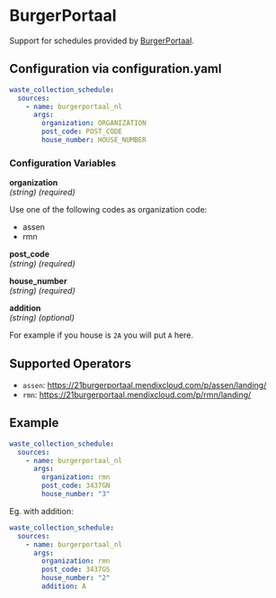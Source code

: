 # BurgerPortaal

Support for schedules provided by [BurgerPortaal](https://21burgerportaal.mendixcloud.com/).

## Configuration via configuration.yaml

```yaml
waste_collection_schedule:
  sources:
    - name: burgerportaal_nl
      args:
        organization: ORGANIZATION
        post_code: POST_CODE
        house_number: HOUSE_NUMBER
```

### Configuration Variables

**organization**  
*(string) (required)*

Use one of the following codes as organization code:

- assen
- rmn

**post_code**  
*(string) (required)*

**house_number**  
*(string) (required)*

**addition**  
*(string) (optional)*

For example if you house is `2A` you will put `A` here.

## Supported Operators

- `assen`: <https://21burgerportaal.mendixcloud.com/p/assen/landing/>
- `rmn`: <https://21burgerportaal.mendixcloud.com/p/rmn/landing/>

## Example

```yaml
waste_collection_schedule:
  sources:
    - name: burgerportaal_nl
      args:
        organization: rmn
        post_code: 3437GN
        house_number: "3"
```

Eg. with addition:

```yaml
waste_collection_schedule:
  sources:
    - name: burgerportaal_nl
      args:
        organization: rmn
        post_code: 3437GS
        house_number: "2"
        addition: A
```
